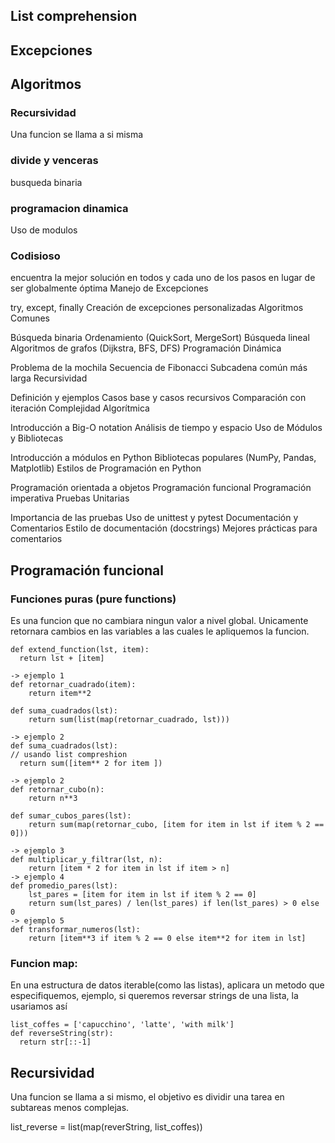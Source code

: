 ## List comprehension

## Excepciones
## Algoritmos
### Recursividad
Una funcion se llama a si misma
### divide y venceras
busqueda binaria
### programacion dinamica
Uso de modulos
### Codisioso
encuentra la mejor solución en todos y cada uno de los pasos en lugar de ser globalmente óptima
Manejo de Excepciones

try, except, finally
Creación de excepciones personalizadas
Algoritmos Comunes

Búsqueda binaria
Ordenamiento (QuickSort, MergeSort)
Búsqueda lineal
Algoritmos de grafos (Dijkstra, BFS, DFS)
Programación Dinámica

Problema de la mochila
Secuencia de Fibonacci
Subcadena común más larga
Recursividad

Definición y ejemplos
Casos base y casos recursivos
Comparación con iteración
Complejidad Algorítmica

Introducción a Big-O notation
Análisis de tiempo y espacio
Uso de Módulos y Bibliotecas

Introducción a módulos en Python
Bibliotecas populares (NumPy, Pandas, Matplotlib)
Estilos de Programación en Python

Programación orientada a objetos
Programación funcional
Programación imperativa
Pruebas Unitarias

Importancia de las pruebas
Uso de unittest y pytest
Documentación y Comentarios
Estilo de documentación (docstrings)
Mejores prácticas para comentarios

## Programación funcional
### Funciones puras (pure functions)
Es una funcion que no cambiara ningun valor a nivel global. Unicamente retornara cambios en las variables a las cuales le apliquemos la funcion.
```
def extend_function(lst, item):
  return lst + [item]

-> ejemplo 1
def retornar_cuadrado(item):
    return item**2

def suma_cuadrados(lst):
    return sum(list(map(retornar_cuadrado, lst)))

-> ejemplo 2
def suma_cuadrados(lst):
// usando list compreshion
  return sum([item** 2 for item ])

-> ejemplo 2
def retornar_cubo(n):
    return n**3

def sumar_cubos_pares(lst):
    return sum(map(retornar_cubo, [item for item in lst if item % 2 == 0]))

-> ejemplo 3
def multiplicar_y_filtrar(lst, n):
    return [item * 2 for item in lst if item > n]
-> ejemplo 4
def promedio_pares(lst):
    lst_pares = [item for item in lst if item % 2 == 0]
    return sum(lst_pares) / len(lst_pares) if len(lst_pares) > 0 else 0
-> ejemplo 5
def transformar_numeros(lst):
    return [item**3 if item % 2 == 0 else item**2 for item in lst]

```

### Funcion map:
En una estructura de datos iterable(como las listas), aplicara un metodo que especifiquemos, ejemplo, si queremos reversar strings de una lista, la usariamos así

```
list_coffes = ['capucchino', 'latte', 'with milk']
def reverseString(str):
  return str[::-1]
```
## Recursividad
Una funcion se llama a si mismo, el objetivo es dividir una tarea en subtareas menos complejas.

list_reverse = list(map(reverString, list_coffes))

```
